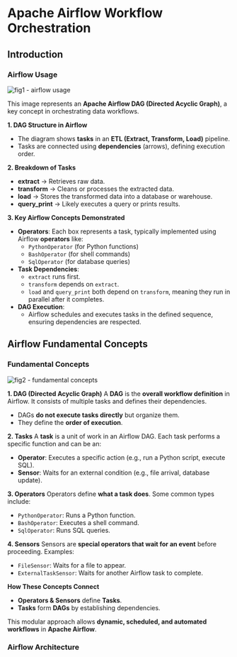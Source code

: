 # Apache Airflow Workflow Orchestration
## Introduction
### Airflow Usage

![fig1 - airflow usage]()

This image represents an **Apache Airflow DAG (Directed Acyclic Graph)**, a key concept in orchestrating data workflows.

**1. DAG Structure in Airflow**
- The diagram shows **tasks** in an **ETL (Extract, Transform, Load)** pipeline.
- Tasks are connected using **dependencies** (arrows), defining execution order.

**2. Breakdown of Tasks**
- **extract** → Retrieves raw data.
- **transform** → Cleans or processes the extracted data.
- **load** → Stores the transformed data into a database or warehouse.
- **query_print** → Likely executes a query or prints results.

**3. Key Airflow Concepts Demonstrated**
- **Operators**: Each box represents a task, typically implemented using Airflow **operators** like:
  - `PythonOperator` (for Python functions)
  - `BashOperator` (for shell commands)
  - `SqlOperator` (for database queries)
- **Task Dependencies**:
  - `extract` runs first.
  - `transform` depends on `extract`.
  - `load` and `query_print` both depend on `transform`, meaning they run in parallel after it completes.
- **DAG Execution**:
  - Airflow schedules and executes tasks in the defined sequence, ensuring dependencies are respected.

## Airflow Fundamental Concepts
### Fundamental Concepts

![fig2 - fundamental concepts]()

**1. DAG (Directed Acyclic Graph)**
A **DAG** is the **overall workflow definition** in Airflow. It consists of multiple tasks and defines their dependencies.

- DAGs **do not execute tasks directly** but organize them.
- They define the **order of execution**.

**2. Tasks**
A **task** is a unit of work in an Airflow DAG. Each task performs a specific function and can be an:
- **Operator**: Executes a specific action (e.g., run a Python script, execute SQL).
- **Sensor**: Waits for an external condition (e.g., file arrival, database update).

**3. Operators**
Operators define **what a task does**. Some common types include:
- `PythonOperator`: Runs a Python function.
- `BashOperator`: Executes a shell command.
- `SqlOperator`: Runs SQL queries.

**4. Sensors**
Sensors are **special operators that wait for an event** before proceeding. Examples:
- `FileSensor`: Waits for a file to appear.
- `ExternalTaskSensor`: Waits for another Airflow task to complete.

**How These Concepts Connect**
- **Operators & Sensors** define **Tasks**.
- **Tasks** form **DAGs** by establishing dependencies.

This modular approach allows **dynamic, scheduled, and automated workflows** in **Apache Airflow**.

### Airflow Architecture







